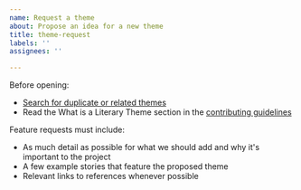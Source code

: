 ```yaml
---
name: Request a theme
about: Propose an idea for a new theme
title: theme-request
labels: ''
assignees: ''

---
```


Before opening:

- [Search for duplicate or related themes](https://themeontology.org/themes)
- Read the What is a Literary Theme section in the [contributing guidelines](https://github.com/theme-ontology/themes/blob/master/.github/CONTRIBUTING.md)

Feature requests must include:

- As much detail as possible for what we should add and why it's important to the project
- A few example stories that feature the proposed theme
- Relevant links to references whenever possible
